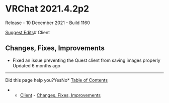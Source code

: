# VRChat 2021.4.2p2

Release - 10 December 2021 - Build 1160

[Suggest Edits](/edit/vrchat-202142p2)# Client


## Changes, Fixes, Improvements


* Fixed an issue preventing the Quest client from saving images properly
Updated 6 months ago 



---

Did this page help you?YesNo* [Table of Contents](#)
* + [Client](#client)
		- [Changes, Fixes, Improvements](#changes-fixes-improvements)
